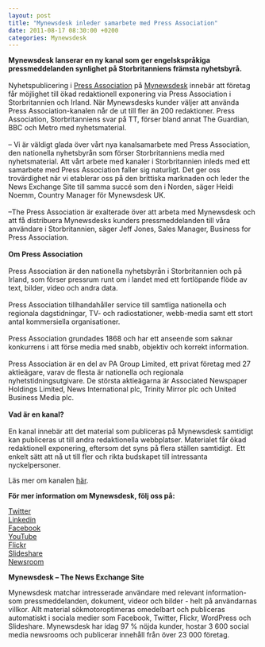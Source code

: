 ```yaml
---
layout: post
title: "Mynewsdesk inleder samarbete med Press Association"
date: 2011-08-17 08:30:00 +0200
categories: Mynewsdesk
---
```

 <div class='clearfix'><p><strong>Mynewsdesk lanserar en ny kanal som ger engelskspråkiga pressmeddelanden synlighet på Storbritanniens främsta nyhetsbyrå.</strong><br><br>Nyhetspublicering i <a href="http://www.pressassociation.com/" title="PA" target="_blank">Press Association</a> på <a href="/se" title="Mnd" target="_blank">Mynewsdesk</a> innebär att företag får möjlighet till ökad redaktionell exponering via Press Association i Storbritannien och Irland. När Mynewsdesks kunder väljer att använda Press Association-kanalen når de ut till fler än 200 redaktioner. Press Association, Storbritanniens svar på TT, förser bland annat The Guardian, BBC och Metro med nyhetsmaterial.&nbsp; <br><br>– Vi är väldigt glada över vårt nya kanalsamarbete med Press Association, den nationella nyhetsbyrån som förser Storbritanniens media med nyhetsmaterial. Att vårt arbete med kanaler i Storbritannien inleds med ett samarbete med Press Association faller sig naturligt. Det ger oss trovärdighet när vi etablerar oss på den brittiska marknaden och leder the News Exchange Site till samma succé som den i Norden, säger Heidi Noemm, Country Manager för Mynewsdesk UK.<br><br>–The Press Association är exalterade över att arbeta med Mynewsdesk och att få distribuera Mynewsdesks kunders pressmeddelanden till våra användare i Storbritannien, säger Jeff Jones, Sales Manager, Business for Press Association.<br><br><strong>Om Press Association</strong><br><br>Press Association är den nationella nyhetsbyrån i Storbritannien och på Irland, som förser pressrum runt om i landet med ett fortlöpande flöde av text, bilder, video och andra data.<br><br>Press Association tillhandahåller service till samtliga nationella och regionala dagstidningar, TV- och radiostationer, webb-media samt ett stort antal kommersiella organisationer.<br><br>Press Association grundades 1868 och har ett anseende som saknar konkurrens i att förse media med snabb, objektiv och korrekt information.<br><br>Press Association är en del av PA Group Limited, ett privat företag med 27 aktieägare, varav de flesta är nationella och regionala nyhetstidningsutgivare. De största aktieägarna är Associated Newspaper Holdings Limited, News International plc, Trinity Mirror plc och United Business Media plc.<br><br><strong>Vad är en kanal?</strong><br><br>En kanal innebär att det material som publiceras på Mynewsdesk samtidigt kan publiceras ut till andra redaktionella webbplatser. Materialet får ökad redaktionell exponering, eftersom det syns på flera ställen samtidigt.&nbsp; Ett enkelt sätt att nå ut till fler och rikta budskapet till intressanta nyckelpersoner.</p>
<p>Läs mer om kanalen <a href="/invitation/accept/e77c5adbad32e90ab5520c81406e2718" title="Inbjudan" target="_self">här</a>.</p>
</div>
<div class='boilerplate'><p><strong>För mer information om Mynewsdesk, följ oss på:</strong></p>
<p><a href="http://twitter.com/#!/mynewsdesk_se">Twitter</a><br /><a href="http://www.linkedin.com/company/mynewsdesk">Linkedin</a><br /><a href="http://www.facebook.com/MyNewsdesk">Facebook</a><br /><a href="http://www.youtube.com/user/mynewsdesk">YouTube</a><br /><a href="http://www.flickr.com/photos/mynewsdesk">Flickr</a><br /><a href="http://www.slideshare.net/MyNewsdesk">Slideshare</a><br /><a href="/se/pressroom/newsdesk">Newsroom</a></p>
<p><strong>Mynewsdesk – The News Exchange Site</strong></p>
<p>Mynewsdesk matchar intresserade användare med relevant information- som pressmeddelanden, dokument, videor och bilder - helt på användarnas villkor. Allt material sökmotoroptimeras omedelbart och publiceras automatiskt i sociala medier som Facebook, Twitter, Flickr, WordPress och Slideshare. Mynewsdesk har idag 97 % nöjda kunder, hostar 3 600 social media newsrooms och publicerar innehåll från över 23 000 företag.</p></div>
